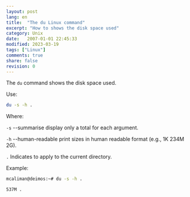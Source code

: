 ```yaml
---
layout: post
lang: en
title:  "The du Linux command"
excerpt: "How to shows the disk space used"
category: Unix
date:   2007-01-01 22:45:33
modified: 2023-03-19
tags: ["Linux"]
comments: true
share: false
revision: 0
---
```


The `du` command shows the disk space used.

Use:
```bash
du -s -h .
```
Where:

`-s` --summarise display only a total for each argument.


`-h`  --human-readable print sizes in human readable format (e.g., 1K 234M 2G).

`.` Indicates to apply to the current directory.

Example:
```bash
mcaliman@deimos:~# du -s -h .

537M .
```